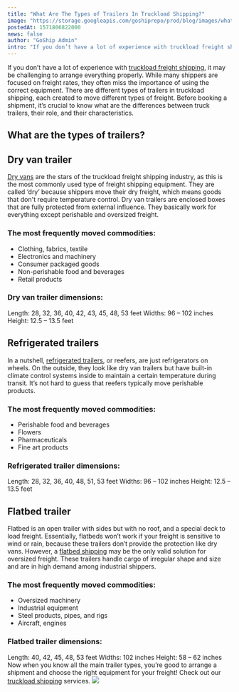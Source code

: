 ```yaml
---
title: "What Are The Types of Trailers In Truckload Shipping?"
image: "https://storage.googleapis.com/goshiprepo/prod/blog/images/what-are-the-types-of-trailers-in-truckload-shipping.jpg"
postedAt: 1571806822000
news: false
author: "GoShip Admin"
intro: "If you don’t have a lot of experience with truckload freight shipping, it may be challenging to arrange everything properly. While many shippers are focused on freight rates, they often miss the importance of using the correct equipment. There are different types of trailers in truckload shipping, each created to move different types of freight. Before booking a shipment, it’s crucial to know what are the differences between truck trailers, their role, and their characteristics. \n\nWhat are the types of trai"
---
```

If you don’t have a lot of experience with [truckload freight shipping](https://www.goship.com/blog/what-is-truckload-shipping-and-how-does-it-work/), it may be challenging to arrange everything properly. While many shippers are focused on freight rates, they often miss the importance of using the correct equipment. There are different types of trailers in truckload shipping, each created to move different types of freight. Before booking a shipment, it’s crucial to know what are the differences between truck trailers, their role, and their characteristics.

What are the types of trailers?
-------------------------------

Dry van trailer
---------------

[Dry vans](https://www.plslogistics.com/blog/dry-van-shipping-8-facts/) are the stars of the truckload freight shipping industry, as this is the most commonly used type of freight shipping equipment. They are called ‘dry’ because shippers move their dry freight, which means goods that don't require temperature control. Dry van trailers are enclosed boxes that are fully protected from external influence. They basically work for everything except perishable and oversized freight.

### The most frequently moved commodities:

*   Clothing, fabrics, textile
*   Electronics and machinery
*   Consumer packaged goods
*   Non-perishable food and beverages
*   Retail products

### Dry van trailer dimensions:

Length: 28, 32, 36, 40, 42, 43, 45, 48, 53 feet Widths: 96 – 102 inches Height: 12.5 – 13.5 feet

Refrigerated trailers
---------------------

In a nutshell, [refrigerated trailers](https://www.plslogistics.com/blog/refrigerated-shipping-trailers-7-facts/), or reefers, are just refrigerators on wheels. On the outside, they look like dry van trailers but have built-in climate control systems inside to maintain a certain temperature during transit. It’s not hard to guess that reefers typically move perishable products.

### The most frequently moved commodities:

*   Perishable food and beverages
*   Flowers
*   Pharmaceuticals
*   Fine art products

### Refrigerated trailer dimensions:

Length: 28, 32, 36, 40, 48, 51, 53 feet Widths: 96 – 102 inches Height: 12.5 – 13.5 feet

Flatbed trailer
---------------

Flatbed is an open trailer with sides but with no roof, and a special deck to load freight. Essentially, flatbeds won’t work if your freight is sensitive to wind or rain, because these trailers don’t provide the protection like dry vans. However, a [flatbed shipping](https://www.goship.com/blog/what-is-flatbed-shipping/) may be the only valid solution for oversized freight. These trailers handle cargo of irregular shape and size and are in high demand among industrial shippers.

### The most frequently moved commodities:

*   Oversized machinery
*   Industrial equipment
*   Steel products, pipes, and rigs
*   Aircraft, engines

### Flatbed trailer dimensions:

Length: 40, 42, 45, 48, 53 feet Widths: 102 inches Height: 58 – 62 inches Now when you know all the main trailer types, you’re good to arrange a shipment and choose the right equipment for your freight! Check out our [truckload shipping](https://www.goship.com/shipping-services/truckload-freight-shipping/) services. [![](https://www.goship.com/wp-content/uploads/2021/02/1ace89b4-fe28-40ff-a2a7-4cddc60fc9ec.png)](https://www.goship.com/)
